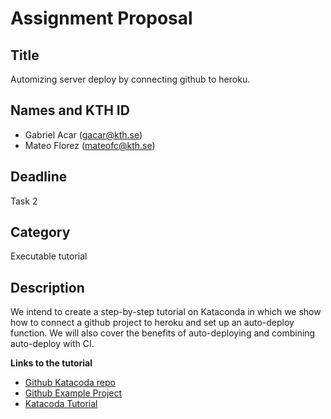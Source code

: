 # Assignment Proposal

## Title

Automizing server deploy by connecting github to heroku.

## Names and KTH ID
  - Gabriel Acar (gacar@kth.se)
  - Mateo Florez (mateofc@kth.se)
## Deadline

Task 2

## Category

Executable tutorial

## Description
We intend to create a step-by-step tutorial on Kataconda in which we show how to connect a github project to heroku and set up an auto-deploy function. We will also cover the benefits of auto-deploying and combining auto-deploy with CI.

**Links to the tutorial**

  - [Github Katacoda repo](https://github.com/Gabriel-Acar/katacoda-scenarios)
  - [Github Example Project](https://github.com/c-cret/reactHelloWorld)
  - [Katacoda Tutorial](https://www.katacoda.com/gabriel-acar/scenarios/heroku-tutorial)